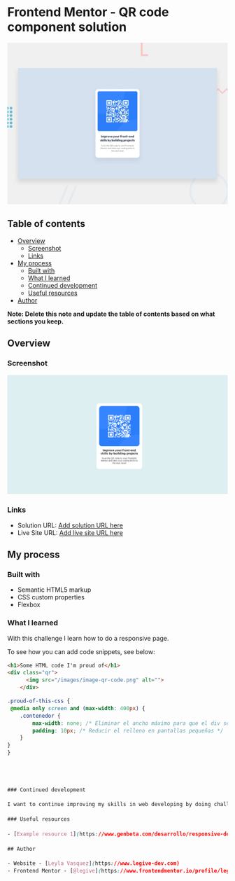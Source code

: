 # Frontend Mentor - QR code component solution

![Design preview for the QR code component coding challenge](./design/desktop-preview.jpg)

## Table of contents

- [Overview](#overview)
  - [Screenshot](#screenshot)
  - [Links](#links)
- [My process](#my-process)
  - [Built with](#built-with)
  - [What I learned](#what-i-learned)
  - [Continued development](#continued-development)
  - [Useful resources](#useful-resources)
- [Author](#author)


**Note: Delete this note and update the table of contents based on what sections you keep.**

## Overview

### Screenshot

![Result](./design/Solution.png)


### Links

- Solution URL: [Add solution URL here](https://your-solution-url.com)
- Live Site URL: [Add live site URL here](https://your-live-site-url.com)

## My process

### Built with

- Semantic HTML5 markup
- CSS custom properties
- Flexbox

### What I learned

With this challenge I learn how to do a responsive page.

To see how you can add code snippets, see below:

```html
<h1>Some HTML code I'm proud of</h1>
<div class="qr">
      <img src="/images/image-qr-code.png" alt="">
    </div>
```
```css
.proud-of-this-css {
 @media only screen and (max-width: 400px) {
    .contenedor {
        max-width: none; /* Eliminar el ancho máximo para que el div se ajuste al tamaño de la pantalla */
        padding: 10px; /* Reducir el relleno en pantallas pequeñas */
    }
}
}




### Continued development

I want to continue improving my skills in web developing by doing challenges with javascript and reactJS

### Useful resources

- [Example resource 1](https://www.genbeta.com/desarrollo/responsive-design-estructura-adaptable) - This helped me for do the responsive page

## Author

- Website - [Leyla Vasquez](https://www.legive-dev.com)
- Frontend Mentor - [@legive](https://www.frontendmentor.io/profile/legive)


